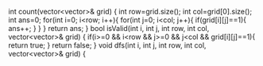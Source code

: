 int count(vector<vector<int>>& grid)
{
int row=grid.size();
int col=grid[0].size();
int ans=0;
for(int i=0; i<row; i++){
for(int j=0; i<col; j++){
if(grid[i][j]==1){
ans++;
}
}
}
return ans;
}
bool isValid(int i, int j, int row, int col, vector<vector<int>>& grid)
{
if(i>=0 && i<row && j>=0 && j<col && grid[i][j]==1){
return true;
}
return false;
}
void dfs(int i, int j, int row, int col, vector<vector<int>>& grid)
{